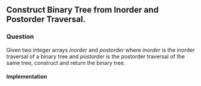 ## Construct Binary Tree from Inorder and Postorder Traversal.

### Question

Given two integer arrays *inorder* and *postorder* where *inorder* is the inorder traversal of a binary tree and *postorder* is the postorder traversal of the same tree, construct and return the binary tree.

#### Implementation

